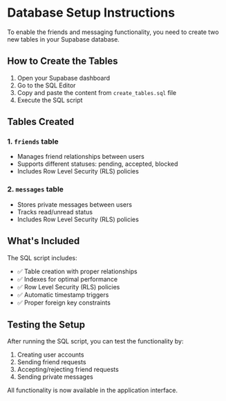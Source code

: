 # Database Setup Instructions

To enable the friends and messaging functionality, you need to create two new tables in your Supabase database.

## How to Create the Tables

1. Open your Supabase dashboard
2. Go to the SQL Editor
3. Copy and paste the content from `create_tables.sql` file
4. Execute the SQL script

## Tables Created

### 1. `friends` table
- Manages friend relationships between users
- Supports different statuses: pending, accepted, blocked
- Includes Row Level Security (RLS) policies

### 2. `messages` table  
- Stores private messages between users
- Tracks read/unread status
- Includes Row Level Security (RLS) policies

## What's Included

The SQL script includes:
- ✅ Table creation with proper relationships
- ✅ Indexes for optimal performance
- ✅ Row Level Security (RLS) policies
- ✅ Automatic timestamp triggers
- ✅ Proper foreign key constraints

## Testing the Setup

After running the SQL script, you can test the functionality by:
1. Creating user accounts
2. Sending friend requests
3. Accepting/rejecting friend requests
4. Sending private messages

All functionality is now available in the application interface.
